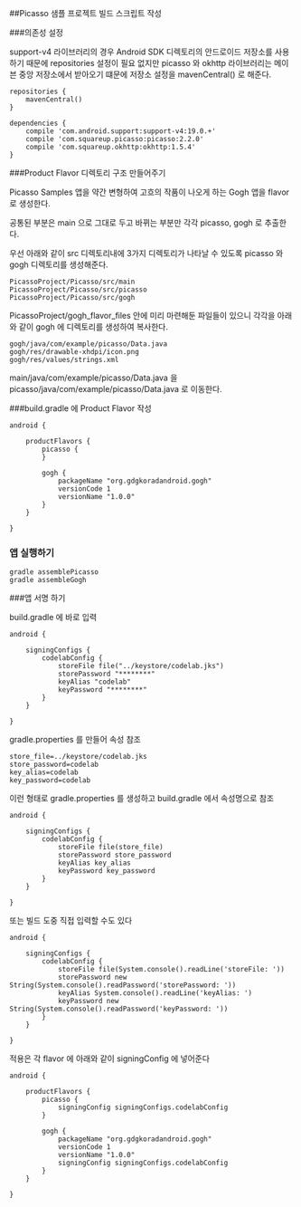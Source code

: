 ##Picasso 샘플 프로젝트 빌드 스크립트 작성

###의존성 설정
    
support-v4 라이브러리의 경우 Android SDK 디렉토리의 안드로이드 저장소를 사용하기 때문에 repositories 설정이 필요 없지만 picasso 와 okhttp 라이브러리는 메이븐 중앙 저장소에서 받아오기 떄문에 저장소 설정을 mavenCentral() 로 해준다.
    
    repositories {
        mavenCentral()
    }
    
    dependencies {
        compile 'com.android.support:support-v4:19.0.+'
        compile 'com.squareup.picasso:picasso:2.2.0'
        compile 'com.squareup.okhttp:okhttp:1.5.4'
    }
    
###Product Flavor 디렉토리 구조 만들어주기

Picasso Samples 앱을 약간 변형하여 고흐의 작품이 나오게 하는 Gogh 앱을 flavor 로 생성한다.

공통된 부분은 main 으로 그대로 두고 바뀌는 부분만 각각 picasso, gogh 로 추출한다.

우선 아래와 같이 src 디렉토리내에 3가지 디렉토리가 나타날 수 있도록 picasso 와 gogh 디렉토리를 생성해준다.

    PicassoProject/Picasso/src/main
    PicassoProject/Picasso/src/picasso
    PicassoProject/Picasso/src/gogh
    
PicassoProject/gogh_flavor_files 안에 미리 마련해둔 파일들이 있으니 각각을 아래와 같이 gogh 에 디렉토리를 생성하여 복사한다.

    gogh/java/com/example/picasso/Data.java
    gogh/res/drawable-xhdpi/icon.png
    gogh/res/values/strings.xml
    
main/java/com/example/picasso/Data.java 을 picasso/java/com/example/picasso/Data.java 로 이동한다.

###build.gradle 에 Product Flavor 작성

    android {

        productFlavors {
            picasso {
            }
    
            gogh {
                packageName "org.gdgkoradandroid.gogh"
                versionCode 1
                versionName "1.0.0"
            }
        }

    }
    
### 앱 실행하기

    gradle assemblePicasso
    gradle assembleGogh

###앱 서명 하기

build.gradle 에 바로 입력

    android {

        signingConfigs {
            codelabConfig {
                storeFile file("../keystore/codelab.jks")
                storePassword "********"
                keyAlias "codelab"
                keyPassword "********"
            }
        }
        
    }
    
gradle.properties 를 만들어 속성 참조

    store_file=../keystore/codelab.jks
    store_password=codelab
    key_alias=codelab
    key_password=codelab
    
이런 형태로 gradle.properties 를 생성하고 build.gradle 에서 속성명으로 참조

    android {

        signingConfigs {
            codelabConfig {
                storeFile file(store_file)
                storePassword store_password
                keyAlias key_alias
                keyPassword key_password
            }
        }
    
    }
    
또는 빌드 도중 직접 입력할 수도 있다

    android {

        signingConfigs {
            codelabConfig {
                storeFile file(System.console().readLine('storeFile: '))
                storePassword new String(System.console().readPassword('storePassword: '))
                keyAlias System.console().readLine('keyAlias: ')
                keyPassword new String(System.console().readPassword('keyPassword: '))
            }
        }
        
    }

적용은 각 flavor 에 아래와 같이 signingConfig 에 넣어준다

    android {
    
        productFlavors {
            picasso {
                signingConfig signingConfigs.codelabConfig
            }
    
            gogh {
                packageName "org.gdgkoradandroid.gogh"
                versionCode 1
                versionName "1.0.0"
                signingConfig signingConfigs.codelabConfig
            }
        }
        
    }
